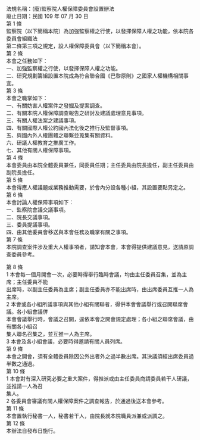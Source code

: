 法規名稱：(廢)監察院人權保障委員會設置辦法  
廢止日期：民國 109 年 07 月 30 日  
第 1 條  
監察院（以下簡稱本院）為加強監察權之行使，以發揮保障人權之功能，依本院各委員會組織法  
第二條第三項之規定，設人權保障委員會（以下簡稱本會）。  
第 2 條  
本會之任務如下：  
一、加強監察權之行使，以發揮保障人權之功能。  
二、研究規劃籌組設置本院成為符合聯合國《巴黎原則》之國家人權機構相關事宜。  
第 3 條  
本會之職掌如下：  
一、有關妨害人權案件之發掘及提案調查。  
二、有關本院人權保障調查報告之研討及建議處理意見事項。  
三、有關人權法案之建議事項。  
四、有關國際人權公約國內法化後之推行及監督事項。  
五、與國內外人權團體之聯繫並蒐集有關資料。  
六、研議人權教育之推廣工作。  
七、其他有關人權保障事項。  
第 4 條  
本會委員由本院全體委員兼任，同委員任期；主任委員由院長擔任，副主任委員由副院長擔任。  
第 5 條  
本會得應人權議題或業務推動需要，於會內分設各種小組，其設置要點另定之。  
第 6 條  
本會討論人權保障事項如下：  
一、監察院會議交議事項。  
二、院長交議事項。  
三、委員提議事項。  
四、由其他委員會移送與本會任務及職掌有關之事項。  
第 7 條  
本院調查案件涉及重大人權事項者，請知會本會，本會得提供建議意見，送請原調查委員參考。  


第 8 條  
1 本會每一個月開會一次，必要時得舉行臨時會議，均由主任委員召集，並為主席；主任委員不能  
出席時，以副主任委員為主席；副主任委員亦不能出席時，由出席委員互推一人為主席。  
2 本會或各小組所議事項與其他小組有關聯者，得併本會會議舉行或召開聯席會議。各小組會議併  
本會會議舉行時，會議之召開，逕依本會之開會規定處理；各小組之聯席會議，由有關各小組召  
集人聯名召集之，並互推一人為主席。  
3 本會及各小組會議，必要時得邀請有關人員列席。  
第 9 條  
本會之開會，須有全體委員除因公外出者外之過半數出席。其決議須經出席委員過半數之通過。  
第 10 條  
1 本會對有深入研究必要之重大案件，得推派或由主任委員商請委員若干人研議，並推請一人為召  
集人。  
2 各委員會審議有關人權保障案件之調查報告，於通過後送本會參考。  
第 11 條  
本會置執行秘書一人，秘書若干人，由院長就本院職員派兼或派調之。  
第 12 條  
本辦法自發布日施行。  


